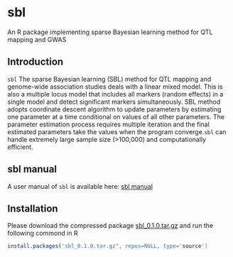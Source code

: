 # sbl
An R package implementing sparse Bayesian learning method for QTL mapping and GWAS

## Introduction

`sbl`  The sparse Bayesian learning (SBL) method for QTL mapping and genome-wide association studies deals with a linear mixed model. This
is also a multiple locus model that includes all markers (random effects) in a single model and detect significant markers simultaneously.
SBL method adopts coordinate descent algorithm to update parameters by estimating one parameter at a time conditional on values of all 
other parameters. The parameter estimation process requires multiple iteration and the final estimated parameters take the values when the 
program converge.`sbl` can handle extremely large sample size (>100,000) and computationally efficient.

## sbl manual

A user manual of `sbl` is available here: [sbl manual](https://github.com/MeiyueComputBio/sbl/blob/master/sbl%20manual/sbl.tutorial.Rmd)

## Installation

Please download the compressed package [sbl_0.1.0.tar.gz](https://github.com/MeiyueComputBio/sbl/tree/master/R%20package) and run the following commond in R

```R
install.packages('sbl_0.1.0.tar.gz", repos=NULL, type='source')
```
